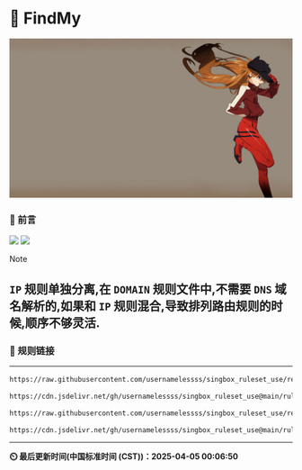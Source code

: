 
# 🧸 FindMy
![](https://raw.githubusercontent.com/usernamelessss/picture-bed/main/images/202504042256831.jpg)
### 📣 前言
![](https://shields.io/badge/-移除重复规则-ff69b4) ![](https://shields.io/badge/-IP&nbsp;规则单独存放不与&nbsp;DOMAIN&nbsp;等混合-green)
> [!NOTE]
**`IP` 规则单独分离,在 `DOMAIN` 规则文件中,不需要 `DNS` 域名解析的,如果和 `IP` 规则混合,导致排列路由规则的时候,顺序不够灵活.**
---

###  🔗 规则链接
---

```url
https://raw.githubusercontent.com/usernamelessss/singbox_ruleset_use/refs/heads/main/rule/FindMy/FindMy_No_IP.json
```

```url
https://cdn.jsdelivr.net/gh/usernamelessss/singbox_ruleset_use@main/rule/FindMy/FindMy_No_IP.json
```

```url
https://raw.githubusercontent.com/usernamelessss/singbox_ruleset_use/refs/heads/main/rule/FindMy/FindMy_No_IP.srs
```

```url
https://cdn.jsdelivr.net/gh/usernamelessss/singbox_ruleset_use@main/rule/FindMy/FindMy_No_IP.srs
```

---
**⏲️ 最后更新时间(中国标准时间 (CST))：2025-04-05 00:06:50**